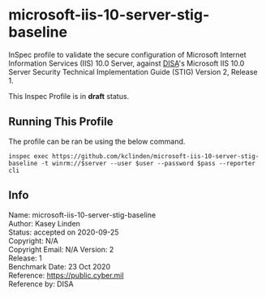# microsoft-iis-10-server-stig-baseline  
InSpec profile to validate the secure configuration of Microsoft Internet Information Services (IIS) 10.0 Server, against [DISA](https://public.cyber.mil)'s Microsoft IIS 10.0 Server Security Technical Implementation Guide (STIG) Version 2, Release 1.

This Inspec Profile is in **draft** status.

## Running This Profile
The profile can be ran be using the below command.
```
inspec exec https://github.com/kclinden/microsoft-iis-10-server-stig-baseline -t winrm://$server --user $user --password $pass --reporter cli
```

## Info

Name: microsoft-iis-10-server-stig-baseline  
Author: Kasey Linden  
Status: accepted on 2020-09-25  
Copyright: N/A  
Copyright Email: N/A
Version: 2  
Release: 1  
Benchmark Date: 23 Oct 2020  
Reference: https://public.cyber.mil  
Reference by: DISA  
